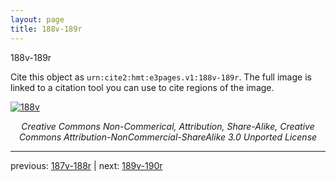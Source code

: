 ```yaml
---
layout: page
title: 188v-189r
---
```


188v-189r

Cite this object as `urn:cite2:hmt:e3pages.v1:188v-189r`.  The full image is linked to a citation tool you can use to cite regions of the image.

[![188v](http://www.homermultitext.org/iipsrv?IIIF=/project/homer/pyramidal/deepzoom/hmt/e3bifolio/v1/null.tif/full/800,/0/default.jpg)](http://www.homermultitext.org/ict2/?urn=urn:cite2:hmt:e3bifolio.v1:null) 

<p style="text-align: center; font-style: italic;">Creative Commons Non-Commerical, Attribution, Share-Alike, Creative Commons Attribution-NonCommercial-ShareAlike 3.0 Unported License</p>

---

previous: [187v-188r](../187v-188r/) | next: [189v-190r](../189v-190r/)